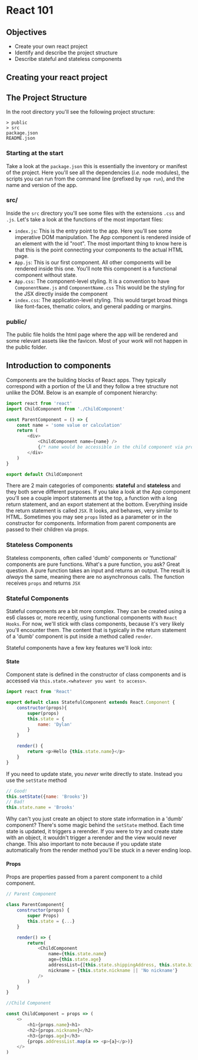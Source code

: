# React 101
## Objectives
- Create your own react project
- Identify and describe the project structure
- Describe stateful and stateless components

## Creating your react project

## The Project Structure
In the root directory you'll see the following project structure:
```
> public
> src
package.json
README.json
```
### Starting at the start
Take a look at the `package.json` this is essentially the inventory or manifest of the project. Here you'll see all the dependencies (*i.e.* node modules), the scripts you can run from the command line (prefixed by `npm run`), and the name and version of the app. 

### src/
Inside the `src` directory you'll see some files with the extensions `.css` and `.js`. Let's take a look at the functions of the most important files:

- `index.js`: This is the entry point to the app. Here you'll see some imperative DOM manipulation. The App component is rendered inside of an element with the id "root". The most important thing to know here is that this is the point connecting your components to the actual HTML page.
- `App.js`: This is our first component. All other components will be rendered inside this one. You'll note this component is a functional component without state.
- `App.css`: The component-level styling. It is a convention to have `ComponentName.js` and `ComponentName.css` This would be the styling for the JSX directly inside the component
- `index.css`: The application-level styling. This would target broad things like font-faces, thematic colors, and general padding or margins.

### public/
The public file holds the html page where the app will be rendered and some relevant assets like the favicon. Most of your work will not happen in the public folder.


## Introduction to components
Components are the building blocks of React apps. They typically correspond with a portion of the UI and they follow a tree structure not unlike the DOM. Below is an example of component hierarchy:

```js
import react from 'react'
import ChildComponent from './ChildComponent'

const ParentComponent = () => {
    const name = 'some value or calculation'
    return (
        <div>
            <ChildComponent name={name} />
            {/* name would be accessible in the child component via props.name */}
        </div>
    )
}

export default ChildComponent
```

There are 2 main categories of components: **stateful** and **stateless** and they both serve different purposes. If you take a look at the App component you'll see a couple import statements at the top, a function with a long return statement, and an export statement at the bottom. Everything inside the return statement is called `JSX`. It looks, and behaves, very similar to HTML. Sometimes you may see `props` listed as a parameter or in the constructor for components. Information from parent components are passed to their children via props.

### Stateless Components
Stateless components, often called 'dumb' components or 'functional' components are pure functions. What's a pure function, you ask? Great question. A pure function takes an input and returns an output. The result is *always* the same, meaning there are no asynchronous calls. The function receives `props` and returns `JSX`

### Stateful Components
Stateful components are a bit more complex. They can be created using a es6 classes or, more recently, using functional components with `React Hooks`. For now, we'll stick with class components, because it's very likely you'll encounter them. The content that is typically in the return statement of a 'dumb' component is put inside a method called `render`.

Stateful components have a few key features we'll look into:

#### State
Component state is defined in the constructor of class components and is accessed via `this.state.<whatever you want to access>`.

```js
import react from 'React'

export default class StatefulComponent extends React.Component {
    constructor(props){
        super(props)
        this.state = {
            name: 'Dylan'
        }
    }

    render() {
        return <p>Hello {this.state.name}</p>
    }
}
```
If you need to update state, you *never* write directly to state. Instead you use the `setState` method

```js
// Good!
this.setState({name: 'Brooks'})
// Bad!
this.state.name = 'Brooks'
```


Why can't you just create an object to store state information in a 'dumb' component? There's some magic behind the `setState` method. Each time state is updated, it triggers a rerender. If you were to try and create state with an object, it wouldn't trigger a rerender and the view would never change. This also important to note because if you update state automatically from the render method you'll be stuck in a never ending loop.

#### Props
Props are properties passed from a parent component to a child component. 

```js
// Parent Component

class ParentComponent{
    constructor(props) {
        super Props)
        this.state = {...}
    }

    render() => {
        return(
            <ChildComponent
                name={this.state.name}
                age={this.state.age}
                addressList={[this.state.shippingAddress, this.state.billingAddress]}
                nickname = {this.state.nickname || 'No nickname'}
            />
        )
    }
}

//Child Component

const ChildComponent = props => (
    <>
        <h1>{props.name}<h1>
        <h2>{props.nickname}</h2>
        <h3>{props.age}</h3>
        {props.addressList.map(a => <p>{a}</p>)}
    </>
)
```